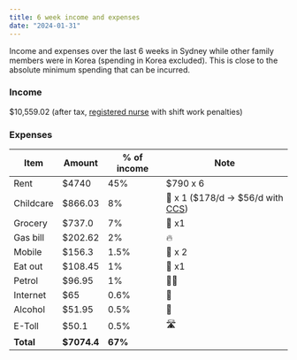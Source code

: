 ```yaml
---
title: 6 week income and expenses
date: "2024-01-31"
---
```


Income and expenses over the last 6 weeks in Sydney while other family members were in Korea (spending in Korea excluded). This is close to the absolute minimum spending that can be incurred.

### Income

$10,559.02
(after tax, [registered nurse](https://www1.health.nsw.gov.au/pds/ActivePDSDocuments/IB2023_041.pdf) with shift work penalties)

### Expenses

| Item      | Amount      | % of income | Note                                                                                         |
| --------- | ----------- | ----------- | -------------------------------------------------------------------------------------------- |
| Rent      | $4740       | 45%         | $790 x 6                                                                                     |
| Childcare | $866.03     | 8%          | 👦 x 1 ($178/d -> $56/d with [CCS](https://www.servicesaustralia.gov.au/child-care-subsidy)) |
| Grocery   | $737.0      | 7%          | 👨 x1                                                                                        |
| Gas bill  | $202.62     | 2%          | 🔥                                                                                           |
| Mobile    | $156.3      | 1.5%        | 📱 x 2                                                                                       |
| Eat out   | $108.45     | 1%          | 👨 x1                                                                                        |
| Petrol    | $96.95      | 1%          | 🚗💤                                                                                         |
| Internet  | $65         | 0.6%        | 📶                                                                                           |
| Alcohol   | $51.95      | 0.5%        | 🍺                                                                                           |
| E-Toll    | $50.1       | 0.5%        | 🛣️                                                                                           |
| **Total** | **$7074.4** | **67%**     |                                                                                              |
